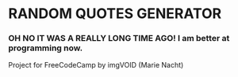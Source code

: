 # RANDOM QUOTES GENERATOR
### OH NO IT WAS A REALLY LONG TIME AGO! I am better at programming now.

Project for FreeCodeCamp by imgVOID (Marie Nacht)
